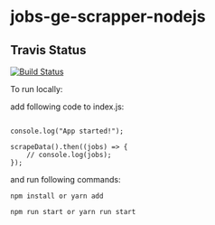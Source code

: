 # jobs-ge-scrapper-nodejs

## Travis Status
[![Build Status](https://travis-ci.org/ProjectJobsGe/jobs-ge-scrapper-nodejs.svg?branch=master)](https://travis-ci.org/ProjectJobsGe/jobs-ge-scrapper-nodejs)

To run locally:

add following code to index.js:

```const scrapeData = require("./app");

console.log("App started!");

scrapeData().then((jobs) => {
    // console.log(jobs);
});
```

and run following commands:

`npm install or yarn add`

`npm run start or yarn run start`
